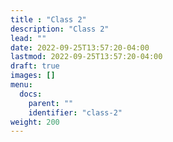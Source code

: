 ```yaml
---
title : "Class 2"
description: "Class 2"
lead: ""
date: 2022-09-25T13:57:20-04:00
lastmod: 2022-09-25T13:57:20-04:00
draft: true
images: []
menu:
  docs:
    parent: ""
    identifier: "class-2"
weight: 200
---
```

